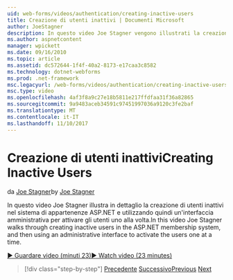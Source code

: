 ```yaml
---
uid: web-forms/videos/authentication/creating-inactive-users
title: Creazione di utenti inattivi | Documenti Microsoft
author: JoeStagner
description: In questo video Joe Stagner vengono illustrati la creazione di utenti inattivi nel sistema di appartenenze ASP.NET e utilizzando quindi un'interfaccia di amministrazione per attivare gli utenti uno...
ms.author: aspnetcontent
manager: wpickett
ms.date: 09/16/2010
ms.topic: article
ms.assetid: dc572644-1f4f-40a2-8173-e17caa3c8582
ms.technology: dotnet-webforms
ms.prod: .net-framework
msc.legacyurl: /web-forms/videos/authentication/creating-inactive-users
msc.type: video
ms.openlocfilehash: 4af3f8a9c27e18b5811e217ffdfaa31f36a82865
ms.sourcegitcommit: 9a9483aceb34591c97451997036a9120c3fe2baf
ms.translationtype: MT
ms.contentlocale: it-IT
ms.lasthandoff: 11/10/2017
---
```

<a name="creating-inactive-users"></a><span data-ttu-id="7a8cb-103">Creazione di utenti inattivi</span><span class="sxs-lookup"><span data-stu-id="7a8cb-103">Creating Inactive Users</span></span>
====================
<span data-ttu-id="7a8cb-104">da [Joe Stagner](https://github.com/JoeStagner)</span><span class="sxs-lookup"><span data-stu-id="7a8cb-104">by [Joe Stagner](https://github.com/JoeStagner)</span></span>

<span data-ttu-id="7a8cb-105">In questo video Joe Stagner illustra in dettaglio la creazione di utenti inattivi nel sistema di appartenenze ASP.NET e utilizzando quindi un'interfaccia amministrativa per attivare gli utenti uno alla volta.</span><span class="sxs-lookup"><span data-stu-id="7a8cb-105">In this video Joe Stagner walks through creating inactive users in the ASP.NET membership system, and then using an administrative interface to activate the users one at a time.</span></span>

[<span data-ttu-id="7a8cb-106">&#9654; Guardare video (minuti 23)</span><span class="sxs-lookup"><span data-stu-id="7a8cb-106">&#9654; Watch video (23 minutes)</span></span>](https://channel9.msdn.com/Blogs/ASP-NET-Site-Videos/creating-inactive-users)

>[!div class="step-by-step"]
<span data-ttu-id="7a8cb-107">[Precedente](simple-web-service-authentication.md)
[Successivo](sql-injection-defense.md)</span><span class="sxs-lookup"><span data-stu-id="7a8cb-107">[Previous](simple-web-service-authentication.md)
[Next](sql-injection-defense.md)</span></span>

